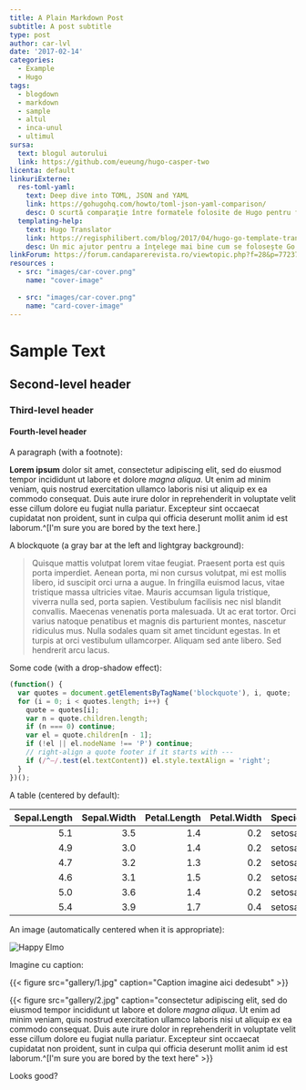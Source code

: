 ```yaml
---
title: A Plain Markdown Post
subtitle: A post subtitle
type: post
author: car-lvl
date: '2017-02-14'
categories:
  - Example
  - Hugo
tags:
  - blogdown
  - markdown
  - sample
  - altul
  - inca-unul
  - ultimul
sursa:
  text: blogul autorului
  link: https://github.com/eueung/hugo-casper-two
licenta: default
linkuriExterne:
  res-toml-yaml:
    text: Deep dive into TOML, JSON and YAML
    link: https://gohugohq.com/howto/toml-json-yaml-comparison/
    desc: O scurtă comparaţie între formatele folosite de Hugo pentru front-matter.
  templating-help:
    text: Hugo Translator
    link: https://regisphilibert.com/blog/2017/04/hugo-go-template-translator-explained-understanding/
    desc: Un mic ajutor pentru a înţelege mai bine cum se foloseşte Go în template-urile Hugo, având şi comparaţii cu PHP sau JavaScript.
linkForum: https://forum.candaparerevista.ro/viewtopic.php?f=28&p=77237  
resources :
  - src: "images/car-cover.png"
    name: "cover-image"
    
  - src: "images/car-cover.png"
    name: "card-cover-image"
---
```


# Sample Text

## Second-level header

### Third-level header

#### Fourth-level header

A paragraph (with a footnote):

**Lorem ipsum** <!--more-->dolor sit amet, consectetur adipiscing elit, sed do eiusmod tempor incididunt ut labore et dolore _magna aliqua_. Ut enim ad minim veniam, quis nostrud exercitation ullamco laboris nisi ut aliquip ex ea commodo consequat. Duis aute irure dolor in reprehenderit in voluptate velit esse cillum dolore eu fugiat nulla pariatur. Excepteur sint occaecat cupidatat non proident, sunt in culpa qui officia deserunt mollit anim id est laborum.^[I'm sure you are bored by the text here.]

A blockquote (a gray bar at the left and lightgray background):

> Quisque mattis volutpat lorem vitae feugiat. Praesent porta est quis porta imperdiet. Aenean porta, mi non cursus volutpat, mi est mollis libero, id suscipit orci urna a augue. In fringilla euismod lacus, vitae tristique massa ultricies vitae. Mauris accumsan ligula tristique, viverra nulla sed, porta sapien. Vestibulum facilisis nec nisl blandit convallis. Maecenas venenatis porta malesuada. Ut ac erat tortor. Orci varius natoque penatibus et magnis dis parturient montes, nascetur ridiculus mus. Nulla sodales quam sit amet tincidunt egestas. In et turpis at orci vestibulum ullamcorper. Aliquam sed ante libero. Sed hendrerit arcu lacus.

Some code (with a drop-shadow effect):

```js
(function() {
  var quotes = document.getElementsByTagName('blockquote'), i, quote;
  for (i = 0; i < quotes.length; i++) {
    quote = quotes[i];
    var n = quote.children.length;
    if (n === 0) continue;
    var el = quote.children[n - 1];
    if (!el || el.nodeName !== 'P') continue;
    // right-align a quote footer if it starts with ---
    if (/^—/.test(el.textContent)) el.style.textAlign = 'right';
  }
})();
```

A table (centered by default):

| Sepal.Length| Sepal.Width| Petal.Length| Petal.Width|Species |
|------------:|-----------:|------------:|-----------:|:-------|
|          5.1|         3.5|          1.4|         0.2|setosa  |
|          4.9|         3.0|          1.4|         0.2|setosa  |
|          4.7|         3.2|          1.3|         0.2|setosa  |
|          4.6|         3.1|          1.5|         0.2|setosa  |
|          5.0|         3.6|          1.4|         0.2|setosa  |
|          5.4|         3.9|          1.7|         0.4|setosa  |

An image (automatically centered when it is appropriate):

![Happy Elmo](https://slides.yihui.name/gif/happy-elmo.gif)


Imagine cu caption:

{{< figure  src="gallery/1.jpg" caption="Caption imagine aici dedesubt" >}}

{{< figure  src="gallery/2.jpg" caption="consectetur adipiscing elit, sed do eiusmod tempor incididunt ut labore et dolore _magna aliqua_. Ut enim ad minim veniam, quis nostrud exercitation ullamco laboris nisi ut aliquip ex ea commodo consequat. Duis aute irure dolor in reprehenderit in voluptate velit esse cillum dolore eu fugiat nulla pariatur. Excepteur sint occaecat cupidatat non proident, sunt in culpa qui officia deserunt mollit anim id est laborum.^[I'm sure you are bored by the text here" >}}

Looks good?
